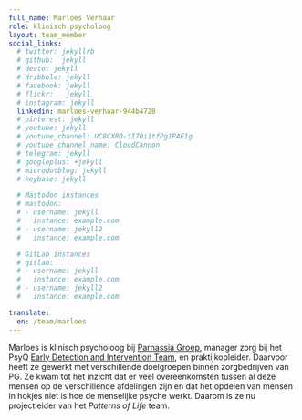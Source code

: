```yaml
---
full_name: Marloes Verhaar
role: klinisch psycholoog
layout: team_member
social_links:
  # twitter: jekyllrb
  # github:  jekyll
  # devto: jekyll
  # dribbble: jekyll
  # facebook: jekyll
  # flickr:   jekyll
  # instagram: jekyll
  linkedin: marloes-verhaar-944b4728
  # pinterest: jekyll
  # youtube: jekyll
  # youtube_channel: UC8CXR0-3I70i1tfPg1PAE1g
  # youtube_channel_name: CloudCannon
  # telegram: jekyll
  # googleplus: +jekyll
  # microdotblog: jekyll
  # keybase: jekyll

  # Mastodon instances
  # mastodon:
  # - username: jekyll
  #   instance: example.com
  # - username: jekyll2
  #   instance: example.com

  # GitLab instances
  # gitlab:
  # - username: jekyll
  #   instance: example.com
  # - username: jekyll2
  #   instance: example.com

translate:
  en: /team/marloes
---
```

Marloes is klinisch psycholoog bij [Parnassia Groep], manager zorg bij het PsyQ [Early Detection and Intervention Team], en praktijkopleider. Daarvoor heeft ze gewerkt met verschillende doelgroepen binnen zorgbedrijven van PG. Ze kwam tot het inzicht dat er veel overeenkomsten tussen al deze mensen op de verschillende afdelingen zijn en dat het opdelen van mensen in hokjes niet is hoe de menselijke psyche werkt. Daarom is ze nu projectleider van het *Patterns of Life* team.

[Early Detection and Intervention Team]: https://www.topggz.nl/afdeling/psyq-edit
[Parnassia Groep]: https://www.parnassiagroep.nl/
